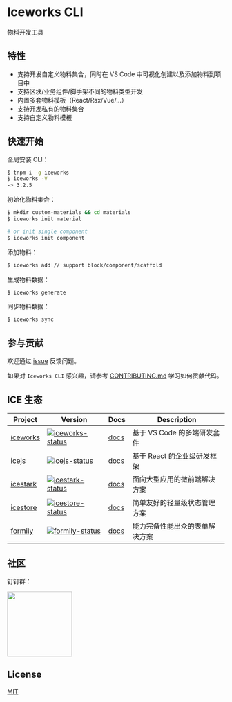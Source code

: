 # Iceworks CLI

物料开发工具

## 特性

- 支持开发自定义物料集合，同时在 VS Code 中可视化创建以及添加物料到项目中
- 支持区块/业务组件/脚手架不同的物料类型开发
- 内置多套物料模板（React/Rax/Vue/...）
- 支持开发私有的物料集合
- 支持自定义物料模板

## 快速开始

全局安装 CLI：

```bash
$ tnpm i -g iceworks
$ iceworks -V
-> 3.2.5
```

初始化物料集合：

```bash
$ mkdir custom-materials && cd materials
$ iceworks init material

# or init single component
$ iceworks init component
```

添加物料：

```bash
$ iceworks add // support block/component/scaffold
```

生成物料数据：

```bash
$ iceworks generate
```

同步物料数据：

```bash
$ iceworks sync
```

## 参与贡献

欢迎通过 [issue](https://github.com/ice-lab/iceworks-cli/issues/new) 反馈问题。

如果对 `Iceworks CLI` 感兴趣，请参考 [CONTRIBUTING.md](./.github/CONTRIBUTING.md) 学习如何贡献代码。

## ICE 生态

|    Project         |    Version      |     Docs    |   Description       |
|----------------|------------------|--------------|-----------|
| [iceworks]| [![iceworks-status]][iceworks-package] | [docs][iceworks-docs] | 基于 VS Code 的多端研发套件 |
| [icejs] | [![icejs-status]][icejs-package] | [docs][icejs-docs] | 基于 React 的企业级研发框架 |
| [icestark] | [![icestark-status]][icestark-package] | [docs][icestark-docs] | 面向大型应用的微前端解决方案 |
| [icestore] | [![icestore-status]][icestore-package] | [docs][icestore-docs] | 简单友好的轻量级状态管理方案 |
| [formily] | [![formily-status]][formily-package] | [docs][formily-docs] | 能力完备性能出众的表单解决方案 |

[iceworks]: https://github.com/ice-lab/iceworks
[iceworks-status]: https://vsmarketplacebadge.apphb.com/version/iceworks-team.iceworks.svg
[iceworks-package]: https://marketplace.visualstudio.com/items?itemName=iceworks-team.iceworks
[iceworks-docs]: https://ice.work/docs/iceworks/about

[icejs]: https://github.com/alibaba/ice
[icejs-status]: https://img.shields.io/npm/v/ice.js.svg
[icejs-package]: https://npmjs.com/package/ice.js
[icejs-docs]: https://ice.work/docs/guide/intro

[icestark]: https://github.com/ice-lab/icestark
[icestark-status]: https://img.shields.io/npm/v/@ice/stark.svg
[icestark-package]: https://npmjs.com/package/@ice/stark
[icestark-docs]: https://ice.work/docs/icestark/guide/about

[icestore]: https://github.com/ice-lab/icestore
[icestore-status]: https://img.shields.io/npm/v/@ice/store.svg
[icestore-package]: https://npmjs.com/package/@ice/store
[icestore-docs]: https://github.com/ice-lab/icestore#icestore

[formily]: https://github.com/alibaba/formily
[formily-status]: https://img.shields.io/npm/v/@formily/react.svg
[formily-package]: https://npmjs.com/package/@formily/react
[formily-docs]: https://formilyjs.org/

## 社区

钉钉群：

<a href="https://ice.alicdn.com/assets/images/qrcode.png"><img src="https://ice.alicdn.com/assets/images/qrcode.png" width="150" /></a>

## License

[MIT](LICENSE)
